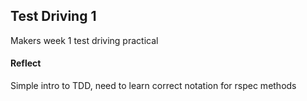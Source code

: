 ## Test Driving 1

Makers week 1 test driving practical

#### Reflect

Simple intro to TDD, need to learn correct notation for rspec methods
